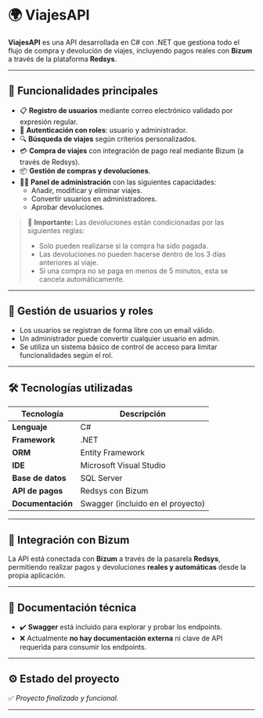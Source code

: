 # 🌍 ViajesAPI

**ViajesAPI** es una API desarrollada en C# con .NET que gestiona todo el flujo de compra y devolución de viajes, incluyendo pagos reales con **Bizum** a través de la plataforma **Redsys**.

---

## 🚀 Funcionalidades principales

- 📋 **Registro de usuarios** mediante correo electrónico validado por expresión regular.
- 🔐 **Autenticación con roles**: usuario y administrador.
- 🔍 **Búsqueda de viajes** según criterios personalizados.
- 💳 **Compra de viajes** con integración de pago real mediante Bizum (a través de Redsys).
- 📦 **Gestión de compras y devoluciones**.
- 🧑‍💼 **Panel de administración** con las siguientes capacidades:
  - Añadir, modificar y eliminar viajes.
  - Convertir usuarios en administradores.
  - Aprobar devoluciones.

> 🛑 **Importante:** Las devoluciones están condicionadas por las siguientes reglas:
> - Solo pueden realizarse si la compra ha sido pagada.
> - Las devoluciones no pueden hacerse dentro de los 3 días anteriores al viaje.
> - Si una compra no se paga en menos de 5 minutos, esta se cancela automáticamente.

---

## 🔐 Gestión de usuarios y roles

- Los usuarios se registran de forma libre con un email válido.
- Un administrador puede convertir cualquier usuario en admin.
- Se utiliza un sistema básico de control de acceso para limitar funcionalidades según el rol.

---

## 🛠️ Tecnologías utilizadas

| Tecnología         | Descripción                            |
|--------------------|----------------------------------------|
| **Lenguaje**       | C#                                     |
| **Framework**      | .NET                                   |
| **ORM**            | Entity Framework                       |
| **IDE**            | Microsoft Visual Studio                |
| **Base de datos**  | SQL Server                             |
| **API de pagos**   | Redsys con Bizum                       |
| **Documentación**  | Swagger (incluido en el proyecto)      |

---

## 💸 Integración con Bizum

La API está conectada con **Bizum** a través de la pasarela **Redsys**, permitiendo realizar pagos y devoluciones **reales y automáticas** desde la propia aplicación.

---

## 📄 Documentación técnica

- ✔️ **Swagger** está incluido para explorar y probar los endpoints.
- ❌ Actualmente **no hay documentación externa** ni clave de API requerida para consumir los endpoints.

---

## ⚙️ Estado del proyecto

✅ *Proyecto finalizado y funcional.*

---


